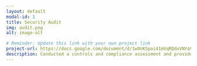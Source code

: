 ```yaml
---
layout: default
modal-id: 1
title: Security Audit
img: audit.png
alt: image-alt

# Reminder: Update this link with your own project link
project-url: https://docs.google.com/document/d/1w0nKSpoi41mVqRQdxVNYa9yCIyi1MeSxdSC8JwXu3Yw/edit?tab=t.0#heading=h.4xs1hdtu50iq
description: Conducted a controls and compliance assessment and provided recommendations to company stakeholders to mitigate risks and avoid fines based on best practices for NIST CSF, PCI DSS, GDPR, SOC 1 & SOC 2.
---
```

